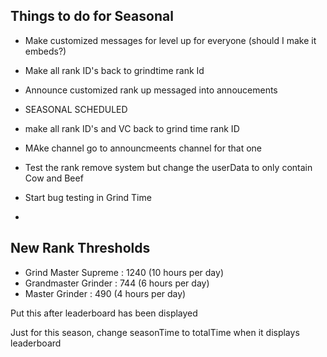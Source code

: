 ## Things to do for Seasonal

- Make customized messages for level up for everyone (should I make it embeds?)
- Make all rank ID's back to grindtime rank Id
- Announce customized rank up messaged into annoucements

- SEASONAL SCHEDULED
- make all rank ID's and VC back to grind time rank ID
- MAke channel go to announcmeents channel for that one


- Test the rank remove system but change the userData to only contain Cow and Beef
- Start bug testing in Grind Time
- 


## New Rank Thresholds
- Grind Master Supreme : 1240 (10 hours per day)
- Grandmaster Grinder : 744 (6 hours per day)
- Master Grinder : 490 (4 hours per day)

Put this after leaderboard has been displayed


Just for this season, change seasonTime to totalTime when it displays leaderboard
